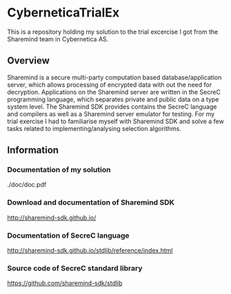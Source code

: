 # CyberneticaTrialEx
This is a repository holding my solution to the trial excercise I got from the Sharemind team in Cybernetica AS.

## Overview

Sharemind is a secure multi-party computation based database/application server, which allows processing of encrypted data with out the need for decryption. Applications on the Sharemind server are written in the SecreC programming language, which separates private and public data on a type system level. The Sharemind SDK provides contains the SecreC language and compilers as well as a Sharemind server emulator for testing. For my trial exercise I had to familiarise myself with Sharemind SDK and solve a few tasks related to implementing/analysing selection algorithms.

## Information

### Documentation of my solution 
./doc/doc.pdf

### Download and documentation of Sharemind SDK 
http://sharemind-sdk.github.io/

### Documentation of SecreC language 
http://sharemind-sdk.github.io/stdlib/reference/index.html

### Source code of SecreC standard library
https://github.com/sharemind-sdk/stdlib


 
